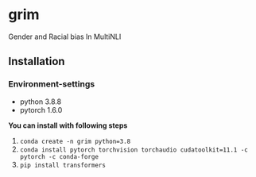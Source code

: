 # grim
Gender and Racial bias In MultiNLI
## Installation
### Environment-settings
- python 3.8.8
- pytorch 1.6.0

**You can install with following steps**
1. `conda create -n grim python=3.8`
2. `conda install pytorch torchvision torchaudio cudatoolkit=11.1 -c pytorch -c conda-forge`
3. `pip install transformers`
